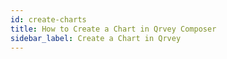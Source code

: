 ```yaml
---
id: create-charts
title: How to Create a Chart in Qrvey Composer
sidebar_label: Create a Chart in Qrvey
---
```

<div style={{textAlign: "justify"}}>

<script type="text/javascript">window.addEventListener("load",() =&gt; {"{"}
     document.querySelector('.post article').insertAdjacentHTML('afterbegin', `&lt;iframe src="https://docs.google.com/presentation/d/e/2PACX-1vROlym8MGaUe5mHmuc4pJ3BTlsrQxNUoJ-6NZuApFAFYsXYAi5lRQ4EvA1hrQsvj5org8GXTNosYq48/embed?start=false&loop=false&delayms=3000" frameborder="0" width="960" height="569" allowfullscreen="true" mozallowfullscreen="true" webkitallowfullscreen="true"&gt;&lt;/iframe&gt;`);
{"}"});</script>    
</div>
